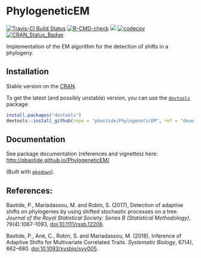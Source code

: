 PhylogeneticEM
===============
[![Travis-CI Build Status](https://travis-ci.org/pbastide/PhylogeneticEM.svg?branch=master)](https://travis-ci.org/pbastide/PhylogeneticEM)
[![R-CMD-check](https://github.com/pbastide/PhylogeneticEM/workflows/R-CMD-check/badge.svg)](https://github.com/pbastide/PhylogeneticEM/actions)
[![](https://img.shields.io/badge/docs-vignettes-blue.svg)](http://pbastide.github.io/PhylogeneticEM/)
[![codecov](https://codecov.io/gh/pbastide/PhylogeneticEM/branch/master/graph/badge.svg)](https://codecov.io/gh/pbastide/PhylogeneticEM)
[![CRAN_Status_Badge](https://www.r-pkg.org/badges/version/PhylogeneticEM)](https://CRAN.R-project.org/package=PhylogeneticEM)

Implementation of the EM algorithm for the detection of shifts in a phylogeny.

## Installation
Stable version on the [CRAN](https://cran.rstudio.com/web/packages/PhylogeneticEM/).

To get the latest (and possibly unstable) version, you can use the [`devtools`](https://github.com/hadley/devtools) package:
```R
install.packages("devtools")
devtools::install_github(repo = "pbastide/PhylogeneticEM", ref = "develop")
```

## Documentation

See package documentation (references and vignettes) here: http://pbastide.github.io/PhylogeneticEM/

(Built with [`pkgdown`](https://github.com/hadley/pkgdown)).

## References:

Bastide, P., Mariadassou, M. and Robin, S. (2017), Detection of adaptive shifts on phylogenies by using shifted stochastic processes on a tree. *Journal of the Royal Statistical Society: Series B (Statistical Methodology)*, 79(4):1067-1093, [doi:10.1111/rssb.12206](http://onlinelibrary.wiley.com/doi/10.1111/rssb.12206/abstract).

Bastide, P., Ané, C., Robin, S. and Mariadassou, M. (2018), Inference of Adaptive Shifts for Multivariate Correlated Traits. *Systematic Biology*, 67(4), 662–680. [doi:10.1093/sysbio/syy005](https://academic.oup.com/sysbio/advance-article/doi/10.1093/sysbio/syy005/4827615?guestAccessKey=fba26a20-0579-4721-ad76-8e669489539a).
